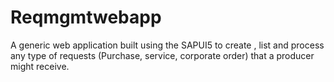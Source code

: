 Reqmgmtwebapp
=============
A generic web application built using the SAPUI5 to create , list and process any type of requests (Purchase, service, corporate order) that a producer might receive.
